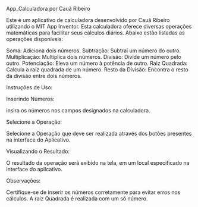 App_Calculadora por Cauã Ribeiro

Este é um aplicativo de calculadora desenvolvido por Cauã Ribeiro utilizando o MIT App Inventor. Esta calculadora oferece diversas operações matemáticas para facilitar seus cálculos diários. Abaixo estão listadas as operações disponíveis:

Soma: Adiciona dois números.
Subtração: Subtrai um número do outro.
Multiplicação: Multiplica dois números.
Divisão: Divide um número pelo outro.
Potenciação: Eleva um número à potência de outro.
Raiz Quadrada: Calcula a raiz quadrada de um número.
Resto da Divisão: Encontra o resto da divisão entre dois números.

Instruções de Uso:

Inserindo Números:

insira os números nos campos designados na calculadora.

Selecione a Operação: 

Selecione a Operação que deve ser realizada através dos botões presentes na interface do Aplicativo.

Visualizando o Resultado:

O resultado da operação será exibido na tela, em um local especificado na interface do aplicativo.

Observações:

Certifique-se de inserir os números corretamente para evitar erros nos cálculos.
A raiz Quadrada é realizada com um só número.



